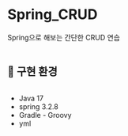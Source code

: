 # Spring_CRUD
Spring으로 해보는 간단한 CRUD 연습

<h2 style="display: inline-block; vertical-align: middle;">📝 구현 환경</h2>

- Java 17
- spring 3.2.8
- Gradle - Groovy
- yml
